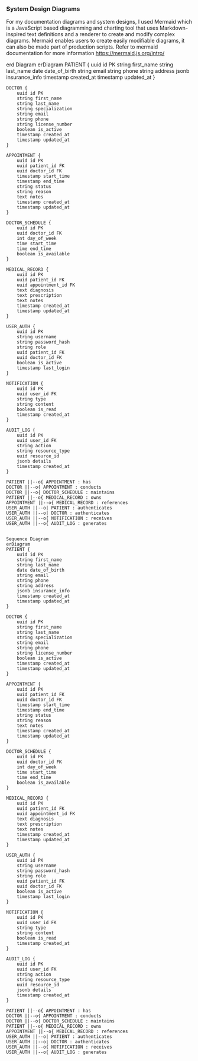 ### System Design Diagrams
For my documentation diagrams and system designs, I used Mermaid which is a JavaScript based diagramming and charting tool that uses Markdown-inspired text definitions and a renderer to create and modify complex diagrams. Mermaid enables users to create easily modifiable diagrams, it can also be made part of production scripts. Refer to mermaid documentation for more information https://mermaid.js.org/intro/

erd Diagram 
erDiagram
    PATIENT {
        uuid id PK
        string first_name
        string last_name
        date date_of_birth
        string email
        string phone
        string address
        jsonb insurance_info
        timestamp created_at
        timestamp updated_at
    }
    
    DOCTOR {
        uuid id PK
        string first_name
        string last_name
        string specialization
        string email
        string phone
        string license_number
        boolean is_active
        timestamp created_at
        timestamp updated_at
    }
    
    APPOINTMENT {
        uuid id PK
        uuid patient_id FK
        uuid doctor_id FK
        timestamp start_time
        timestamp end_time
        string status
        string reason
        text notes
        timestamp created_at
        timestamp updated_at
    }
    
    DOCTOR_SCHEDULE {
        uuid id PK
        uuid doctor_id FK
        int day_of_week
        time start_time
        time end_time
        boolean is_available
    }
    
    MEDICAL_RECORD {
        uuid id PK
        uuid patient_id FK
        uuid appointment_id FK
        text diagnosis
        text prescription
        text notes
        timestamp created_at
        timestamp updated_at
    }
    
    USER_AUTH {
        uuid id PK
        string username
        string password_hash
        string role
        uuid patient_id FK
        uuid doctor_id FK
        boolean is_active
        timestamp last_login
    }
    
    NOTIFICATION {
        uuid id PK
        uuid user_id FK
        string type
        string content
        boolean is_read
        timestamp created_at
    }
    
    AUDIT_LOG {
        uuid id PK
        uuid user_id FK
        string action
        string resource_type
        uuid resource_id
        jsonb details
        timestamp created_at
    }
    
    PATIENT ||--o{ APPOINTMENT : has
    DOCTOR ||--o{ APPOINTMENT : conducts
    DOCTOR ||--o{ DOCTOR_SCHEDULE : maintains
    PATIENT ||--o{ MEDICAL_RECORD : owns
    APPOINTMENT ||--o{ MEDICAL_RECORD : references
    USER_AUTH ||--o| PATIENT : authenticates
    USER_AUTH ||--o| DOCTOR : authenticates
    USER_AUTH ||--o{ NOTIFICATION : receives
    USER_AUTH ||--o{ AUDIT_LOG : generates


    Sequence Diagram 
    erDiagram
    PATIENT {
        uuid id PK
        string first_name
        string last_name
        date date_of_birth
        string email
        string phone
        string address
        jsonb insurance_info
        timestamp created_at
        timestamp updated_at
    }
    
    DOCTOR {
        uuid id PK
        string first_name
        string last_name
        string specialization
        string email
        string phone
        string license_number
        boolean is_active
        timestamp created_at
        timestamp updated_at
    }
    
    APPOINTMENT {
        uuid id PK
        uuid patient_id FK
        uuid doctor_id FK
        timestamp start_time
        timestamp end_time
        string status
        string reason
        text notes
        timestamp created_at
        timestamp updated_at
    }
    
    DOCTOR_SCHEDULE {
        uuid id PK
        uuid doctor_id FK
        int day_of_week
        time start_time
        time end_time
        boolean is_available
    }
    
    MEDICAL_RECORD {
        uuid id PK
        uuid patient_id FK
        uuid appointment_id FK
        text diagnosis
        text prescription
        text notes
        timestamp created_at
        timestamp updated_at
    }
    
    USER_AUTH {
        uuid id PK
        string username
        string password_hash
        string role
        uuid patient_id FK
        uuid doctor_id FK
        boolean is_active
        timestamp last_login
    }
    
    NOTIFICATION {
        uuid id PK
        uuid user_id FK
        string type
        string content
        boolean is_read
        timestamp created_at
    }
    
    AUDIT_LOG {
        uuid id PK
        uuid user_id FK
        string action
        string resource_type
        uuid resource_id
        jsonb details
        timestamp created_at
    }
    
    PATIENT ||--o{ APPOINTMENT : has
    DOCTOR ||--o{ APPOINTMENT : conducts
    DOCTOR ||--o{ DOCTOR_SCHEDULE : maintains
    PATIENT ||--o{ MEDICAL_RECORD : owns
    APPOINTMENT ||--o{ MEDICAL_RECORD : references
    USER_AUTH ||--o| PATIENT : authenticates
    USER_AUTH ||--o| DOCTOR : authenticates
    USER_AUTH ||--o{ NOTIFICATION : receives
    USER_AUTH ||--o{ AUDIT_LOG : generates
